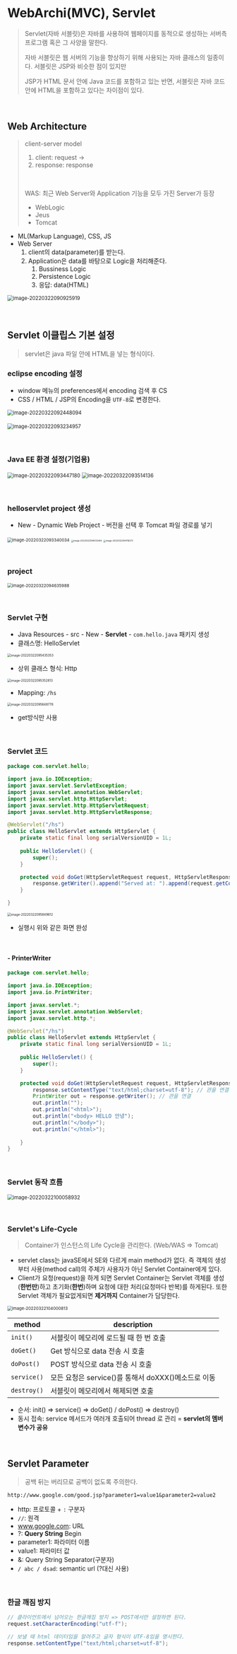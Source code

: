 # WebArchi(MVC), Servlet

> Servlet(자바 서블릿)은 자바를 사용하여 웹페이지를 동적으로 생성하는 서버측 프로그램 혹은 그 사양을 말한다.
>
> 자바 서블릿은 웹 서버의 기능을 향상하기 위해 사용되는 자바 클래스의 일종이다. 서블릿은 JSP와 비슷한 점이 있지만
>
> JSP가 HTML 문서 안에 Java 코드를 포함하고 있는 반면, 서블릿은 자바 코드 안에 HTML을 포함하고 있다는 차이점이 있다.

​                            

## Web Architecture

> client-server model
>
> 1. client: request → 
> 2. response: response
>
> ​       
>
> WAS: 최근 Web Server와 Application 기능을 모두 가진 Server가 등장
>
> * WebLogic
> * Jeus
> * Tomcat

* ML(Markup Language), CSS, JS
* Web Server
  1. client의 data(parameter)를 받는다.
  2. Application은 data를 바탕으로 Logic을 처리해준다.
     1. Bussiness Logic
     2. Persistence Logic
     3. 응답: data(HTML)

<img src="/Users/yang-yoseb/Library/Application Support/typora-user-images/image-20220322090925919.png" alt="image-20220322090925919" style="zoom:80%;" />

​        

## Servlet 이클립스 기본 설정

> servlet은 java 파일 안에 HTML을 넣는 형식이다.

### eclipse encoding 설정

* window 메뉴의 preferences에서 encoding 검색 후 CS
* CSS / HTML / JSP의 Encoding을 `UTF-8`로 변경한다.

<img src="servlet_basic.assets/image-20220322092448094.png" alt="image-20220322092448094" style="zoom:80%;" />

​      <img src="servlet_basic.assets/image-20220322093234957.png" alt="image-20220322093234957" style="zoom:80%;" />

​       

### Java EE 환경 설정(기업용)

<img src="servlet_basic.assets/image-20220322093447180.png" alt="image-20220322093447180" style="zoom:80%;" />

<img src="servlet_basic.assets/image-20220322093514136.png" alt="image-20220322093514136" style="zoom:80%;" />

​         

### helloservlet project 생성

* New - Dynamic Web Project - 버전을 선택 후 Tomcat 파일 경로를 넣기

<img src="servlet_basic.assets/image-20220322093340034.png" alt="image-20220322093340034" style="zoom:67%;" />

<img src="servlet_basic.assets/image-20220322094033464.png" alt="image-20220322094033464" style="zoom: 33%;" />

<img src="servlet_basic.assets/image-20220322094116273.png" alt="image-20220322094116273" style="zoom:33%;" />

​         

### project

<img src="servlet_basic.assets/image-20220322094635988.png" alt="image-20220322094635988" style="zoom:67%;" />

​          

### Servlet 구현

* Java Resources - src - New - **Servlet** - `com.hello.java` 패키지 생성
* 클래스명: HelloServlet

<img src="servlet_basic.assets/image-20220322095435353.png" alt="image-20220322095435353" style="zoom: 50%;" />

* 상위 클래스 형식: Http

<img src="servlet_basic.assets/image-20220322095352813.png" alt="image-20220322095352813" style="zoom:50%;" />

* Mapping: `/hs`

<img src="servlet_basic.assets/image-20220322095648778.png" alt="image-20220322095648778" style="zoom:50%;" />

* get방식만 사용

​           

### Servlet 코드

```java
package com.servlet.hello;

import java.io.IOException;
import javax.servlet.ServletException;
import javax.servlet.annotation.WebServlet;
import javax.servlet.http.HttpServlet;
import javax.servlet.http.HttpServletRequest;
import javax.servlet.http.HttpServletResponse;

@WebServlet("/hs")
public class HelloServlet extends HttpServlet {
	private static final long serialVersionUID = 1L;
       
    public HelloServlet() {
        super();
    }

	protected void doGet(HttpServletRequest request, HttpServletResponse response) throws ServletException, IOException {
		response.getWriter().append("Served at: ").append(request.getContextPath());
	}

}
```

<img src="servlet_basic.assets/image-20220322095849612.png" alt="image-20220322095849612" style="zoom:50%;" />

* 실행시 위와 같은 화면 완성

​          

#### - PrinterWriter

```java
package com.servlet.hello;

import java.io.IOException;
import java.io.PrintWriter;

import javax.servlet.*;
import javax.servlet.annotation.WebServlet;
import javax.servlet.http.*;

@WebServlet("/hs")
public class HelloServlet extends HttpServlet {
	private static final long serialVersionUID = 1L;
       
    public HelloServlet() {
        super();
    }

	protected void doGet(HttpServletRequest request, HttpServletResponse response) throws ServletException, IOException {
		response.setContentType("text/html;charset=utf-8"); // 관을 연결하기 전 문자열 세팅(깨짐 방지)
		PrintWriter out = response.getWriter(); // 관을 연결
		out.println("");
		out.println("<html>");
		out.println("<body> HELLO 안녕");
		out.println("</body>");
		out.println("</html>");
		
	}
}
```

​            

### Servlet 동작 흐름

<img src="servlet_basic.assets/image-20220322100058932.png" alt="image-20220322100058932" style="zoom:80%;" />

​         

### Servlet's Life-Cycle

> Container가 인스턴스의 Life Cycle을 관리한다. (Web/WAS => Tomcat)

* servlet class는 javaSE에서 SE와 다르게 main method가 없다. 즉 객체의 생성부터 사용(method call)의 주체가 사용자가 아닌 Servlet Container에게 있다.
* Client가 요청(request)을 하게 되면 Servlet Container는 Servlet 객체를 생성(**한번만**)하고 초기화(**한번**)하며 요청에 대한 처리(요청마다 반복)를 하게된다. 또한 Servlet 객체가 필요없게되면 **제거까지** Container가 담당한다.

<img src="servlet_basic.assets/image-20220322104000813.png" alt="image-20220322104000813" style="zoom: 67%;" />

| method      | description                                         |
| ----------- | --------------------------------------------------- |
| `init()`    | 서블릿이 메모리에 로드될 때 한 번 호출              |
| `doGet()`   | Get 방식으로 data 전송 시 호출                      |
| `doPost()`  | POST 방식으로 data 전송 시 호출                     |
| `service()` | 모든 요청은 service()를 통해서 doXXX()메소드로 이동 |
| `destroy()` | 서블릿이 메모리에서 해제되면 호출                   |

*  순서: init() => service() => doGet() / doPost() => destroy()
* 동시 접속: service 메서드가 여러개 호출되어 thread 로 관리 = **servlet의 멤버 변수가 공유**

​                

## Servlet Parameter

> 공백 뒤는 버리므로 공백이 없도록 주의한다.

```
http://www.google.com/good.jsp?parameter1=value1&parameter2=value2
```

* http: 프로토콜 + `:` 구분자
* `//`: 원격
* www.google.com: URL
* ?: **Query String** Begin
* parameter1:  파라미터 이름
* value1: 파라미터 값
* &: Query String Separator(구분자)
* `/ abc / dsad`: semantic url (?대신 사용) 

​        

### 한글 깨짐 방지

```java
// 클라이언트에서 넘어오는 한글깨짐 방지 => POST에서만 설정하면 된다.
request.setCharacterEncoding("utf-f");

// 보낼 때 html 데이터임을 알려주고 글자 형식이 UTF-8임을 명시한다.
response.setContentType("text/html;charset=utf-8");
```

